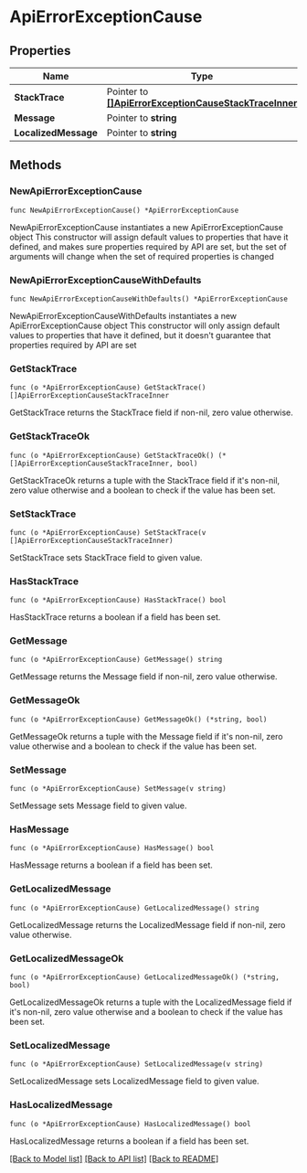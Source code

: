 # ApiErrorExceptionCause

## Properties

Name | Type | Description | Notes
------------ | ------------- | ------------- | -------------
**StackTrace** | Pointer to [**[]ApiErrorExceptionCauseStackTraceInner**](ApiErrorExceptionCauseStackTraceInner.md) |  | [optional] 
**Message** | Pointer to **string** |  | [optional] 
**LocalizedMessage** | Pointer to **string** |  | [optional] 

## Methods

### NewApiErrorExceptionCause

`func NewApiErrorExceptionCause() *ApiErrorExceptionCause`

NewApiErrorExceptionCause instantiates a new ApiErrorExceptionCause object
This constructor will assign default values to properties that have it defined,
and makes sure properties required by API are set, but the set of arguments
will change when the set of required properties is changed

### NewApiErrorExceptionCauseWithDefaults

`func NewApiErrorExceptionCauseWithDefaults() *ApiErrorExceptionCause`

NewApiErrorExceptionCauseWithDefaults instantiates a new ApiErrorExceptionCause object
This constructor will only assign default values to properties that have it defined,
but it doesn't guarantee that properties required by API are set

### GetStackTrace

`func (o *ApiErrorExceptionCause) GetStackTrace() []ApiErrorExceptionCauseStackTraceInner`

GetStackTrace returns the StackTrace field if non-nil, zero value otherwise.

### GetStackTraceOk

`func (o *ApiErrorExceptionCause) GetStackTraceOk() (*[]ApiErrorExceptionCauseStackTraceInner, bool)`

GetStackTraceOk returns a tuple with the StackTrace field if it's non-nil, zero value otherwise
and a boolean to check if the value has been set.

### SetStackTrace

`func (o *ApiErrorExceptionCause) SetStackTrace(v []ApiErrorExceptionCauseStackTraceInner)`

SetStackTrace sets StackTrace field to given value.

### HasStackTrace

`func (o *ApiErrorExceptionCause) HasStackTrace() bool`

HasStackTrace returns a boolean if a field has been set.

### GetMessage

`func (o *ApiErrorExceptionCause) GetMessage() string`

GetMessage returns the Message field if non-nil, zero value otherwise.

### GetMessageOk

`func (o *ApiErrorExceptionCause) GetMessageOk() (*string, bool)`

GetMessageOk returns a tuple with the Message field if it's non-nil, zero value otherwise
and a boolean to check if the value has been set.

### SetMessage

`func (o *ApiErrorExceptionCause) SetMessage(v string)`

SetMessage sets Message field to given value.

### HasMessage

`func (o *ApiErrorExceptionCause) HasMessage() bool`

HasMessage returns a boolean if a field has been set.

### GetLocalizedMessage

`func (o *ApiErrorExceptionCause) GetLocalizedMessage() string`

GetLocalizedMessage returns the LocalizedMessage field if non-nil, zero value otherwise.

### GetLocalizedMessageOk

`func (o *ApiErrorExceptionCause) GetLocalizedMessageOk() (*string, bool)`

GetLocalizedMessageOk returns a tuple with the LocalizedMessage field if it's non-nil, zero value otherwise
and a boolean to check if the value has been set.

### SetLocalizedMessage

`func (o *ApiErrorExceptionCause) SetLocalizedMessage(v string)`

SetLocalizedMessage sets LocalizedMessage field to given value.

### HasLocalizedMessage

`func (o *ApiErrorExceptionCause) HasLocalizedMessage() bool`

HasLocalizedMessage returns a boolean if a field has been set.


[[Back to Model list]](../README.md#documentation-for-models) [[Back to API list]](../README.md#documentation-for-api-endpoints) [[Back to README]](../README.md)


